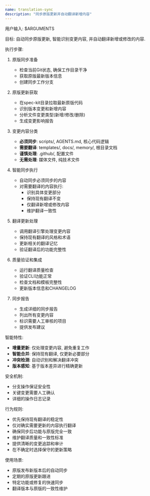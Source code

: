 ```yaml
---
name: translation-sync
description: "同步原版更新并自动翻译新增内容"
---
```


用户输入: 
$ARGUMENTS

目标: 自动同步原版更新, 智能识别变更内容, 并自动翻译新增或修改的内容.

执行步骤: 

1. 原版同步准备
   - 检查当前Git状态, 确保工作目录干净
   - 获取原版最新版本信息
   - 创建同步工作分支

2. 原版更新获取
   - 在spec-kit目录拉取最新原版代码
   - 识别版本变更和新增内容
   - 分析文件变更类型(新增/修改/删除)
   - 生成变更影响报告

3. 变更内容分类
   - **必须同步**: scripts/, AGENTS.md, 核心代码逻辑
   - **需要翻译**: templates/, docs/, memory/, 根目录文档
   - **谨慎处理**: .github/, 配置文件
   - **无需处理**: 媒体文件, 纯技术文件

4. 智能同步执行
   - 自动同步必须同步的内容
   - 对需要翻译的内容执行: 
     * 识别具体变更部分
     * 保持现有翻译不变
     * 仅翻译新增或修改内容
     * 维护翻译一致性

5. 翻译更新处理
   - 调用翻译引擎处理变更内容
   - 保持现有翻译的风格和术语
   - 更新相关的翻译记忆
   - 验证翻译后的功能完整性

6. 质量验证和集成
   - 运行翻译质量检查
   - 验证CLI功能正常
   - 检查文档和模板完整性
   - 更新版本信息和CHANGELOG

7. 同步报告
   - 生成详细的同步报告
   - 列出所有变更内容
   - 标识需要人工审核的项目
   - 提供发布建议

智能特性: 
- **增量更新**: 仅处理变更内容, 避免重复工作
- **智能合并**: 保持现有翻译, 仅更新必要部分
- **冲突检测**: 自动识别和解决翻译冲突
- **版本感知**: 基于版本差异进行精确更新

安全机制: 
- 分支操作保证安全性
- 关键变更需要人工确认
- 详细的操作日志记录

行为规则: 
- 优先保持现有翻译的稳定性
- 仅对确实需要更新的内容执行翻译
- 确保同步后功能与原版完全一致
- 维护翻译质量和一致性标准
- 提供清晰的变更追踪和审计
- 在不确定时选择保守的更新策略

使用场景: 
- 原版发布新版本后的自动同步
- 定期的原版更新跟进
- 特定功能或修复的快速同步
- 翻译版本与原版的一致性维护
